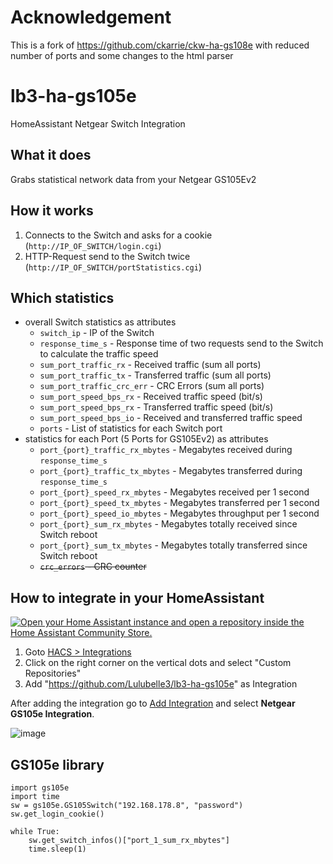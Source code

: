 # Acknowledgement
This is a fork of https://github.com/ckarrie/ckw-ha-gs108e with reduced number of ports and some changes to the html parser

# lb3-ha-gs105e
HomeAssistant Netgear Switch Integration

## What it does
Grabs statistical network data from your Netgear GS105Ev2

## How it works
1. Connects to the Switch and asks for a cookie (`http://IP_OF_SWITCH/login.cgi`)
2. HTTP-Request send to the Switch twice (`http://IP_OF_SWITCH/portStatistics.cgi`)

## Which statistics
- overall Switch statistics as attributes
  - `switch_ip` - IP of the Switch
  - `response_time_s` - Response time of two requests send to the Switch to calculate the traffic speed
  - `sum_port_traffic_rx` - Received traffic (sum all ports)
  - `sum_port_traffic_tx` - Transferred traffic (sum all ports)
  - `sum_port_traffic_crc_err` - CRC Errors (sum all ports)
  - `sum_port_speed_bps_rx` - Received traffic speed (bit/s)
  - `sum_port_speed_bps_rx` - Transferred traffic speed (bit/s)
  - `sum_port_speed_bps_io` - Received and transferred traffic speed 
  - `ports` - List of statistics for each Switch port
- statistics for each Port (5 Ports for GS105Ev2) as attributes
  - `port_{port}_traffic_rx_mbytes` - Megabytes received during `response_time_s`
  - `port_{port}_traffic_tx_mbytes` - Megabytes transferred during `response_time_s`
  - `port_{port}_speed_rx_mbytes` - Megabytes received per 1 second
  - `port_{port}_speed_tx_mbytes` - Megabytes transferred per 1 second
  - `port_{port}_speed_io_mbytes` - Megabytes throughput per 1 second
  - `port_{port}_sum_rx_mbytes` - Megabytes totally received since Switch reboot
  - `port_{port}_sum_tx_mbytes` - Megabytes totally transferred since Switch reboot
  - ~~`crc_errors` - CRC counter~~


## How to integrate in your HomeAssistant

[![Open your Home Assistant instance and open a repository inside the Home Assistant Community Store.](https://my.home-assistant.io/badges/hacs_repository.svg)](https://my.home-assistant.io/redirect/hacs_repository/?owner=Lulubelle3&repository=lb3-ha-gs105e&category=integration)

1. Goto [HACS > Integrations](http://homeassistant.lan/redirect/hacs/integrations)
2. Click on the right corner on the vertical dots and select "Custom Repositories"
3. Add "https://github.com/Lulubelle3/lb3-ha-gs105e" as Integration

After adding the integration go to [Add Integration](https://my.home-assistant.io/redirect/integrations/) and select **Netgear GS105e Integration**.


![image](https://user-images.githubusercontent.com/4140156/118571964-9ac0fa80-b77f-11eb-951e-a5e393157bd0.png)

## GS105e library

```python3
import gs105e
import time
sw = gs105e.GS105Switch("192.168.178.8", "password")
sw.get_login_cookie()

while True:
    sw.get_switch_infos()["port_1_sum_rx_mbytes"]
    time.sleep(1)




```


